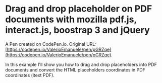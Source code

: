 # Drag and drop placeholder on PDF documents with mozilla pdf.js, interact.js, boostrap 3 and jQuery

A Pen created on CodePen.io. Original URL: [https://codepen.io/ValerioEmanuele/pen/pGRZqe](https://codepen.io/ValerioEmanuele/pen/pGRZqe).

In this example I'll show you how to drag and drop placeholders into PDF documents and convert the HTML placeholders coordinates in PDF coordinates (itext PDF).
